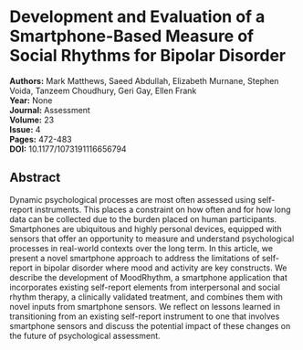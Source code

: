 # Development and Evaluation of a Smartphone-Based Measure of Social Rhythms for Bipolar Disorder

**Authors:** Mark Matthews, Saeed Abdullah, Elizabeth Murnane, Stephen Voida, Tanzeem Choudhury, Geri Gay, Ellen Frank  
**Year:** None  
**Journal:** Assessment  
**Volume:** 23  
**Issue:** 4  
**Pages:** 472-483  
**DOI:** 10.1177/1073191116656794  

## Abstract
Dynamic psychological processes are most often assessed using self-report instruments. This places a constraint on how often and for how long data can be collected due to the burden placed on human participants. Smartphones are ubiquitous and highly personal devices, equipped with sensors that offer an opportunity to measure and understand psychological processes in real-world contexts over the long term. In this article, we present a novel smartphone approach to address the limitations of self-report in bipolar disorder where mood and activity are key constructs. We describe the development of MoodRhythm, a smartphone application that incorporates existing self-report elements from interpersonal and social rhythm therapy, a clinically validated treatment, and combines them with novel inputs from smartphone sensors. We reflect on lessons learned in transitioning from an existing self-report instrument to one that involves smartphone sensors and discuss the potential impact of these changes on the future of psychological assessment.

